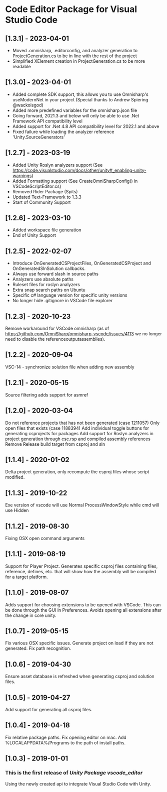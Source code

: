 # Code Editor Package for Visual Studio Code

## [1.3.1] - 2023-04-01

- Moved .omnisharp, .editorconfig, and analyzer generation to ProjectGeneration.cs to be in line with the rest of the project
- Simplified XElement creation in ProjectGeneration.cs to be more readable

## [1.3.0] - 2023-04-01

- Added complete SDK support, this allows you to use Omnisharp's useModernNet in your project (Special thanks to Andrew Spiering @wackoisgod)
- Added more predefined variables for the omnisharp.json file
- Going forward, 2021.3 and below will only be able to use .Net Framework API compatibility level
- Added support for .Net 4.8 API compatibility level for 2022.1 and above
- Fixed failure while loading the analyzer reference 'Unity.SourceGenerators'

## [1.2.7] - 2023-03-19

- Added Unity Roslyn analyzers support (See <https://code.visualstudio.com/docs/other/unity#_enabling-unity-warnings>)
- Added Formatting support (See CreateOmniSharpConfig() in VSCodeScriptEditor.cs)
- Removed Rider Package (Spits)
- Updated Text-Framework to 1.3.3
- Start of Community Support

## [1.2.6] - 2023-03-10

- Added workspace file generation
- End of Unity Support

## [1.2.5] - 2022-02-07

- Introduce OnGeneratedCSProjectFiles, OnGeneratedCSProject and OnGeneratedSlnSolution callbacks.
- Always use forward slash in source paths
- Analyzers use absolute paths
- Ruleset files for roslyn analyzers
- Extra snap search paths on Ubuntu
- Specific c# language version for specific unity versions
- No longer hide .gitignore in VSCode file explorer

## [1.2.3] - 2020-10-23

Remove workaround for VSCode omnisharp (as of <https://github.com/OmniSharp/omnisharp-vscode/issues/4113> we no longer need to disable the referenceoutputassemblies).

## [1.2.2] - 2020-09-04

VSC-14 - synchronize solution file when adding new assembly

## [1.2.1] - 2020-05-15

Source filtering adds support for asmref

## [1.2.0] - 2020-03-04

Do not reference projects that has not been generated (case 1211057)
Only open files that exists (case 1188394)
Add individual toggle buttons for generating csprojects for packages
Add support for Roslyn analyzers in project generation through csc.rsp and compiled assembly references
Remove Release build target from csproj and sln

## [1.1.4] - 2020-01-02

Delta project generation, only recompute the csproj files whose script modified.

## [1.1.3] - 2019-10-22

Exe version of vscode will use Normal ProcessWindowStyle while cmd will use Hidden

## [1.1.2] - 2019-08-30

Fixing OSX open command arguments

## [1.1.1] - 2019-08-19

Support for Player Project. Generates specific csproj files containing files, reference, defines,
etc. that will show how the assembly will be compiled for a target platform.

## [1.1.0] - 2019-08-07

Adds support for choosing extensions to be opened with VSCode. This can be done through the GUI in Preferences.
Avoids opening all extensions after the change in core unity.

## [1.0.7] - 2019-05-15

Fix various OSX specific issues.
Generate project on load if they are not generated.
Fix path recognition.

## [1.0.6] - 2019-04-30

Ensure asset database is refreshed when generating csproj and solution files.

## [1.0.5] - 2019-04-27

Add support for generating all csproj files.

## [1.0.4] - 2019-04-18

Fix relative package paths.
Fix opening editor on mac.
Add %LOCALAPPDATA%/Programs to the path of install paths.

## [1.0.3] - 2019-01-01

### This is the first release of _Unity Package vscode_editor_

Using the newly created api to integrate Visual Studio Code with Unity.
